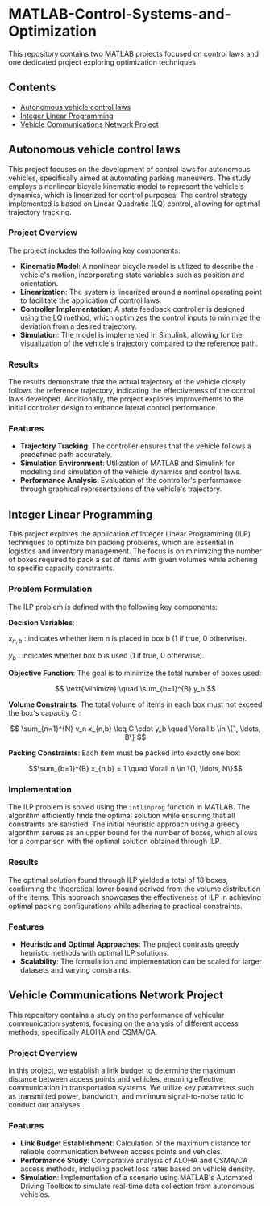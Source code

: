 # MATLAB-Control-Systems-and-Optimization
This repository contains two MATLAB projects focused on control laws and one dedicated project exploring optimization techniques

## Contents
- [Autonomous vehicle control laws](#Autonomous)
- [Integer Linear Programming](#ILP)       
- [Vehicle Communications Network Project](#Vehicle_communications)

## Autonomous vehicle control laws

This project focuses on the development of control laws for autonomous vehicles, specifically aimed at automating parking maneuvers. The study employs a nonlinear bicycle kinematic model to represent the vehicle's dynamics, which is linearized for control purposes. The control strategy implemented is based on Linear Quadratic (LQ) control, allowing for optimal trajectory tracking.

### Project Overview

The project includes the following key components:

- **Kinematic Model**: A nonlinear bicycle model is utilized to describe the vehicle's motion, incorporating state variables such as position and orientation.
- **Linearization**: The system is linearized around a nominal operating point to facilitate the application of control laws.
- **Controller Implementation**: A state feedback controller is designed using the LQ method, which optimizes the control inputs to minimize the deviation from a desired trajectory.
- **Simulation**: The model is implemented in Simulink, allowing for the visualization of the vehicle's trajectory compared to the reference path.

### Results

The results demonstrate that the actual trajectory of the vehicle closely follows the reference trajectory, indicating the effectiveness of the control laws developed. Additionally, the project explores improvements to the initial controller design to enhance lateral control performance.

### Features

- **Trajectory Tracking**: The controller ensures that the vehicle follows a predefined path accurately.
- **Simulation Environment**: Utilization of MATLAB and Simulink for modeling and simulation of the vehicle dynamics and control laws.
- **Performance Analysis**: Evaluation of the controller's performance through graphical representations of the vehicle's trajectory.

## Integer Linear Programming

This project explores the application of Integer Linear Programming (ILP) techniques to optimize bin packing problems, which are essential in logistics and inventory management. The focus is on minimizing the number of boxes required to pack a set of items with given volumes while adhering to specific capacity constraints.

### Problem Formulation

The ILP problem is defined with the following key components:

**Decision Variables**: 

$x_{n,b}$  :   indicates whether item n is placed in box  b (1 if true, 0 otherwise).

$y_b$     : indicates whether box  b is used (1 if true, 0 otherwise). 

**Objective Function**: 
The goal is to minimize the total number of boxes used:

$$ 
\text{Minimize} \quad \sum_{b=1}^{B} y_b 
$$


**Volume Constraints**: 
The total volume of items in each box must not exceed the box's capacity C :

$$ \sum_{n=1}^{N} v_n x_{n,b} \leq C \cdot y_b \quad \forall b \in \{1, \ldots, B\} $$


**Packing Constraints**: 
Each item must be packed into exactly one box:
 
$$\sum_{b=1}^{B} x_{n,b} = 1 \quad \forall n \in \{1, \ldots, N\}$$

### Implementation

The ILP problem is solved using the `intlinprog` function in MATLAB. The algorithm efficiently finds the optimal solution while ensuring that all constraints are satisfied. The initial heuristic approach using a greedy algorithm serves as an upper bound for the number of boxes, which allows for a comparison with the optimal solution obtained through ILP.

### Results

The optimal solution found through ILP yielded a total of 18 boxes, confirming the theoretical lower bound derived from the volume distribution of the items. This approach showcases the effectiveness of ILP in achieving optimal packing configurations while adhering to practical constraints.

### Features

- **Heuristic and Optimal Approaches**: The project contrasts greedy heuristic methods with optimal ILP solutions.
- **Scalability**: The formulation and implementation can be scaled for larger datasets and varying constraints.

## Vehicle Communications Network Project

This repository contains a study on the performance of vehicular communication systems, focusing on the analysis of different access methods, specifically ALOHA and CSMA/CA.

### Project Overview

In this project, we establish a link budget to determine the maximum distance between access points and vehicles, ensuring effective communication in transportation systems. We utilize key parameters such as transmitted power, bandwidth, and minimum signal-to-noise ratio to conduct our analyses.

### Features

- **Link Budget Establishment**: Calculation of the maximum distance for reliable communication between access points and vehicles.
- **Performance Study**: Comparative analysis of ALOHA and CSMA/CA access methods, including packet loss rates based on vehicle density.
- **Simulation**: Implementation of a scenario using MATLAB's Automated Driving Toolbox to simulate real-time data collection from autonomous vehicles.


